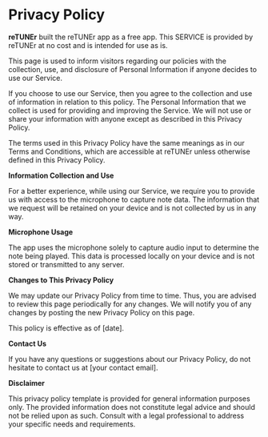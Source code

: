 # Privacy Policy

**reTUNEr** built the reTUNEr app as a free app. This SERVICE is provided by reTUNEr at no cost and is intended for use as is.

This page is used to inform visitors regarding our policies with the collection, use, and disclosure of Personal Information if anyone decides to use our Service.

If you choose to use our Service, then you agree to the collection and use of information in relation to this policy. The Personal Information that we collect is used for providing and improving the Service. We will not use or share your information with anyone except as described in this Privacy Policy.

The terms used in this Privacy Policy have the same meanings as in our Terms and Conditions, which are accessible at reTUNEr unless otherwise defined in this Privacy Policy.

**Information Collection and Use**

For a better experience, while using our Service, we require you to provide us with access to the microphone to capture note data. The information that we request will be retained on your device and is not collected by us in any way.

**Microphone Usage**

The app uses the microphone solely to capture audio input to determine the note being played. This data is processed locally on your device and is not stored or transmitted to any server.

**Changes to This Privacy Policy**

We may update our Privacy Policy from time to time. Thus, you are advised to review this page periodically for any changes. We will notify you of any changes by posting the new Privacy Policy on this page.

This policy is effective as of [date].

**Contact Us**

If you have any questions or suggestions about our Privacy Policy, do not hesitate to contact us at [your contact email].

**Disclaimer**

This privacy policy template is provided for general information purposes only. The provided information does not constitute legal advice and should not be relied upon as such. Consult with a legal professional to address your specific needs and requirements.
